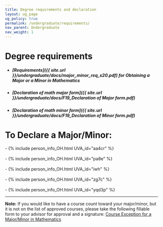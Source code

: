 ```yaml
---
title: Degree requirements and declaration
layout: ug_page
ug_policy: true
permalink: /undergraduate/requirements/
nav_parent: Undergraduate
nav_weight: 1
---
```


<h1 class="mb-3">Degree requirements</h1>

- ##### [Requirements]({{ site.url }}/undergraduate/docs/major_minor_req_s20.pdf) for Obtaining a Major or a Minor in Mathematics
- ##### [Declaration of math major form]({{ site.url }}/undergraduate/docs/F19_Declaration of Major form.pdf)
- ##### [Declaration of math minor form]({{ site.url }}/undergraduate/docs/F19_Declaration of Minor form.pdf)

<h1 class="mb-3 mt-3">To Declare a Major/Minor:</h1>
- {% include person_info_OH.html UVA_id="aa4cr" %}<br><br class="hidden-sm-up">
- {% include person_info_OH.html UVA_id="pa8e" %}<br><br class="hidden-sm-up">
- {% include person_info_OH.html UVA_id="iwh" %}<br><br class="hidden-sm-up">
- {% include person_info_OH.html UVA_id="zg7c" %}<br><br class="hidden-sm-up">
- {% include person_info_OH.html UVA_id="yqd3p" %}


---

**Note:** If you would like to have a course count toward your major/minor, but it is not on the list of approved courses, please take the following fillable form to your advisor for approval and a signature:&nbsp;<a href="{{ site.url }}/undergraduate/docs/exception(fillable)_1.pdf">Course Exception for a Major/Minor in Mathematics</a>
